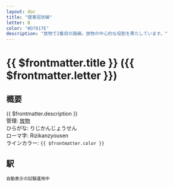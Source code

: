 ```yaml
---
layout: doc
title: "理事冠状線"
letter: B
color: "#D7817E"
description: "放物で2番目の路線。放物の中心的な役割を果たしています。"
---
```


# {{ $frontmatter.title }} ({{ $frontmatter.letter }})

## 概要
{{ $frontmatter.description }}  
管理: [放物](/company/houbutu/index.md)  
ひらがな: りじかんじょうせん  
ローマ字: Rizikanzyousen  
ラインカラー: <span :style="{backgroundColor: $frontmatter.color, display: 'inline-block', width: '0.75em', height: '0.75em', border: `1px solid #1b1b1f`, marginRight: '0.25em'}" />`{{ $frontmatter.color }}`

## 駅
<small>自動表示の試験運用中</small>
<Stations />